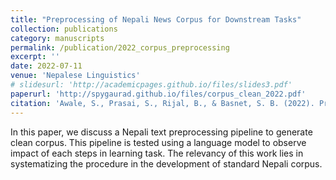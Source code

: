 ```yaml
---
title: "Preprocessing of Nepali News Corpus for Downstream Tasks"
collection: publications
category: manuscripts
permalink: /publication/2022_corpus_preprocessing
excerpt: ''
date: 2022-07-11
venue: 'Nepalese Linguistics'
# slidesurl: 'http://academicpages.github.io/files/slides3.pdf'
paperurl: 'http://spygaurad.github.io/files/corpus_clean_2022.pdf'
citation: 'Awale, S., Prasai, S., Rijal, B., & Basnet, S. B. (2022). Preprocessing of Nepali News Corpus for Downstream Tasks. Nepalese Linguistics, 1-6.'
---
```


In this paper, we discuss a Nepali text preprocessing pipeline to generate clean corpus. This pipeline is tested using a language model to observe impact of each  steps  in  learning  task.  The  relevancy  of  this  work  lies  in  systematizing  the  procedure  in  the  development of standard Nepali corpus.